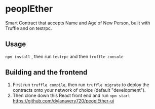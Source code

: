 # peoplEther
Smart Contract that accepts Name and Age of New Person, built with Truffle and on testrpc.

## Usage

`npm install` , then run `testrpc` and then `truffle console` 

## Building and the frontend

1. First run `truffle compile`, then run `truffle migrate` to deploy the contracts onto your network of choice (default "development").
1. Then clone down this React front end and run `npm start` https://github.com/dylanavery720/peoplEther-ui


